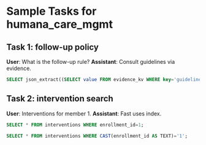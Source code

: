 # Sample Tasks for humana_care_mgmt

## Task 1: follow-up policy
**User**: What is the follow-up rule?
**Assistant**: Consult guidelines via evidence.
```sql
SELECT json_extract((SELECT value FROM evidence_kv WHERE key='guidelines'), '$');
```

## Task 2: intervention search
**User**: Interventions for member 1.
**Assistant**: Fast uses index.
```sql fast
SELECT * FROM interventions WHERE enrollment_id=1;
```
```sql slow
SELECT * FROM interventions WHERE CAST(enrollment_id AS TEXT)='1';
```
